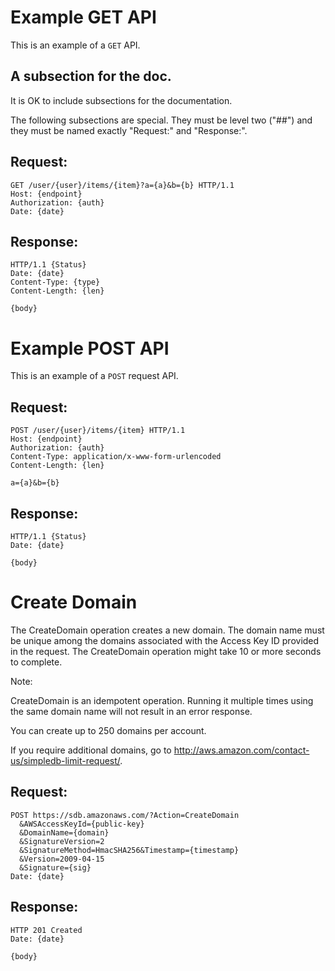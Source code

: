# Example GET API

This is an example of a `GET` API.

## A subsection for the doc.

It is OK to include subsections for the documentation.

The following subsections are special. They must be level two ("##")
and they must be named exactly "Request:" and "Response:".

## Request:

    GET /user/{user}/items/{item}?a={a}&b={b} HTTP/1.1
    Host: {endpoint}
    Authorization: {auth}
    Date: {date}

## Response:

    HTTP/1.1 {Status}
    Date: {date}
    Content-Type: {type}
    Content-Length: {len}
    
    {body}

# Example POST API

This is an example of a `POST` request API.

## Request:

    POST /user/{user}/items/{item} HTTP/1.1
    Host: {endpoint}
    Authorization: {auth}
    Content-Type: application/x-www-form-urlencoded
    Content-Length: {len}

    a={a}&b={b}
    
## Response:

    HTTP/1.1 {Status}
    Date: {date}

    {body}
 
# Create Domain

The CreateDomain operation creates a new domain. The domain name must
be unique among the domains associated with the Access Key ID provided
in the request. The CreateDomain operation might take 10 or more
seconds to complete.

Note:

CreateDomain is an idempotent operation. Running it multiple times
using the same domain name will not result in an error response.

You can create up to 250 domains per account.

If you require additional domains, go to
http://aws.amazon.com/contact-us/simpledb-limit-request/.

## Request:

    POST https://sdb.amazonaws.com/?Action=CreateDomain
      &AWSAccessKeyId={public-key}
      &DomainName={domain}
      &SignatureVersion=2
      &SignatureMethod=HmacSHA256&Timestamp={timestamp}
      &Version=2009-04-15
      &Signature={sig}
    Date: {date}

## Response:

    HTTP 201 Created
    Date: {date}
    
    {body}

